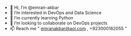 - 👋 Hi, I’m @emran-akbar
- 👀 I’m interested in DevOps and Data Science  
- 🌱 I’m currently learning Python
- 💞️ I’m looking to collaborate on DevOps projects
- 📫 Reach me " emranakbar@aol.com , +923000162055 "

<!---
emran-akbar/emran-akbar is a ✨ special ✨ repository because its `README.md` (this file) appears on your GitHub profile.
You can click the Preview link to take a look at your changes.
--->
